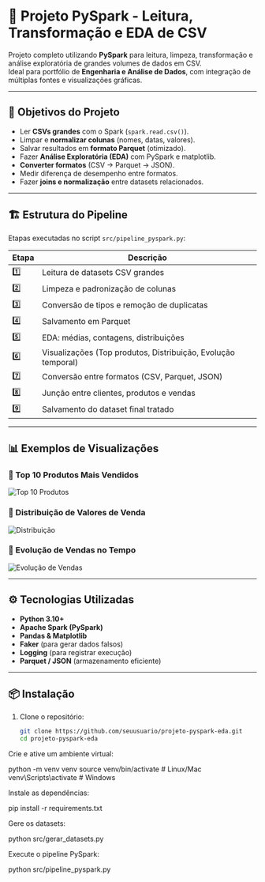 # 🚀 Projeto PySpark - Leitura, Transformação e EDA de CSV

Projeto completo utilizando **PySpark** para leitura, limpeza, transformação e análise exploratória de grandes volumes de dados em CSV.  
Ideal para portfólio de **Engenharia e Análise de Dados**, com integração de múltiplas fontes e visualizações gráficas.

---

## 🧩 Objetivos do Projeto

- Ler **CSVs grandes** com o Spark (`spark.read.csv()`).
- Limpar e **normalizar colunas** (nomes, datas, valores).
- Salvar resultados em **formato Parquet** (otimizado).
- Fazer **Análise Exploratória (EDA)** com PySpark e matplotlib.
- **Converter formatos** (CSV → Parquet → JSON).
- Medir diferença de desempenho entre formatos.
- Fazer **joins e normalização** entre datasets relacionados.

---

## 🏗️ Estrutura do Pipeline

Etapas executadas no script `src/pipeline_pyspark.py`:

| Etapa | Descrição |
|-------|------------|
| 1️⃣ | Leitura de datasets CSV grandes |
| 2️⃣ | Limpeza e padronização de colunas |
| 3️⃣ | Conversão de tipos e remoção de duplicatas |
| 4️⃣ | Salvamento em Parquet |
| 5️⃣ | EDA: médias, contagens, distribuições |
| 6️⃣ | Visualizações (Top produtos, Distribuição, Evolução temporal) |
| 7️⃣ | Conversão entre formatos (CSV, Parquet, JSON) |
| 8️⃣ | Junção entre clientes, produtos e vendas |
| 9️⃣ | Salvamento do dataset final tratado |

---

## 📊 Exemplos de Visualizações

### 🔹 Top 10 Produtos Mais Vendidos
![Top 10 Produtos](output/top10_produtos.png)

### 🔹 Distribuição de Valores de Venda
![Distribuição](output/distribuicao_valor_venda.png)

### 🔹 Evolução de Vendas no Tempo
![Evolução de Vendas](output/evolucao_vendas.png)

---

## ⚙️ Tecnologias Utilizadas

- **Python 3.10+**
- **Apache Spark (PySpark)**
- **Pandas & Matplotlib**
- **Faker** (para gerar dados falsos)
- **Logging** (para registrar execução)
- **Parquet / JSON** (armazenamento eficiente)

---

## 📦 Instalação

1. Clone o repositório:
   ```bash
   git clone https://github.com/seuusuario/projeto-pyspark-eda.git
   cd projeto-pyspark-eda

Crie e ative um ambiente virtual:

python -m venv venv
source venv/bin/activate  # Linux/Mac
venv\Scripts\activate     # Windows

Instale as dependências:

pip install -r requirements.txt

Gere os datasets:

python src/gerar_datasets.py

Execute o pipeline PySpark:

python src/pipeline_pyspark.py